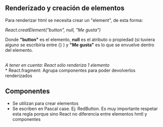 ## Renderizado y creación de elementos
Para renderizar html se necesita crear un "element", de esta forma:
<p><i>React.creatElement("button", null, "Me gusta")</i></p>
<p>Donde <b>"button"</b> es el elemento, <b>null</b> es el atributo o propiedad (si tuviera alguno se escribiría entre {} ) y <b>"Me gusta"</b> es lo que se envuelve dentro del elemento.<p><br>
<i>A tener en cuenta: React sólo renderiza 1 elemento</i> <br>
* React.fragment: Agrupa componentes para poder devolverlos renderizados

## Componentes
* Se utilizan para crear elementos
* Se escriben en Pascal case. Ej: RedButton. Es muy importante respetar esta regla porque sino
React no diferencia entre elementos hmtl y componentes
  
